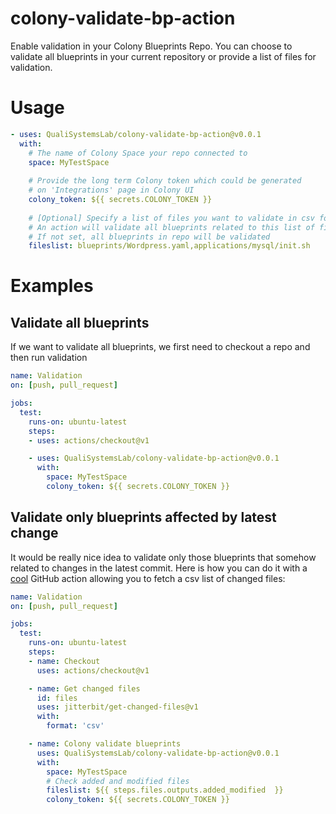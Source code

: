 # colony-validate-bp-action

Enable validation in your Colony Blueprints Repo. 
You can choose to validate all blueprints in your current repository or provide a list of files for validation.

# Usage

```yaml
- uses: QualiSystemsLab/colony-validate-bp-action@v0.0.1
  with:
    # The name of Colony Space your repo connected to
    space: MyTestSpace
    
    # Provide the long term Colony token which could be generated
    # on 'Integrations' page in Colony UI
    colony_token: ${{ secrets.COLONY_TOKEN }}
    
    # [Optional] Specify a list of files you want to validate in csv format (comma-separated).
    # An action will validate all blueprints related to this list of files
    # If not set, all blueprints in repo will be validated
    fileslist: blueprints/Wordpress.yaml,applications/mysql/init.sh
```

# Examples

## Validate all blueprints

If we want to validate all blueprints, we first need to checkout a repo and then run validation

```yaml
name: Validation
on: [push, pull_request]

jobs:
  test:
    runs-on: ubuntu-latest
    steps:
    - uses: actions/checkout@v1

    - uses: QualiSystemsLab/colony-validate-bp-action@v0.0.1
      with:
        space: MyTestSpace
        colony_token: ${{ secrets.COLONY_TOKEN }}
```

## Validate only blueprints affected by latest change

It would be really nice idea to validate only those blueprints that somehow related to changes in the latest commit. Here is how you can do it with a [cool](https://github.com/jitterbit/get-changed-files) GitHub action allowing you to fetch a csv list of changed files:

```yaml
name: Validation
on: [push, pull_request]

jobs:
  test:
    runs-on: ubuntu-latest
    steps:
    - name: Checkout
      uses: actions/checkout@v1

    - name: Get changed files
      id: files
      uses: jitterbit/get-changed-files@v1
      with:
        format: 'csv'

    - name: Colony validate blueprints
      uses: QualiSystemsLab/colony-validate-bp-action@v0.0.1
      with:
        space: MyTestSpace
        # Check added and modified files
        fileslist: ${{ steps.files.outputs.added_modified  }}
        colony_token: ${{ secrets.COLONY_TOKEN }}
```
